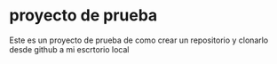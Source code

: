 # proyecto de prueba
Este es un proyecto de prueba de como crear un repositorio y clonarlo desde github a mi escrtorio local